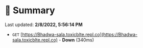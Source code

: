 # 📖 Summary
Last updated: **2/8/2022, 5:56:14 PM**

- `GET` [https://Bhadwa-sala.toxicblte.repl.co](https://Bhadwa-sala.toxicblte.repl.co) - **Down** (340ms)
